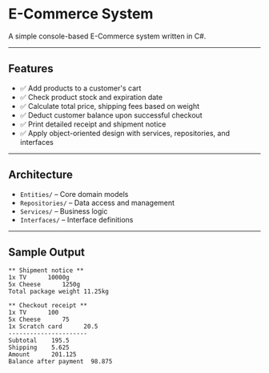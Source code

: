 # E-Commerce System

A simple console-based E-Commerce system written in C#.

---

## Features

- ✅ Add products to a customer's cart
- ✅ Check product stock and expiration date
- ✅ Calculate total price, shipping fees based on weight
- ✅ Deduct customer balance upon successful checkout
- ✅ Print detailed receipt and shipment notice
- ✅ Apply object-oriented design with services, repositories, and interfaces

---

## Architecture

- `Entities/` – Core domain models
- `Repositories/` – Data access and management
- `Services/` – Business logic
- `Interfaces/` – Interface definitions

---

## Sample Output

```
** Shipment notice **
1x TV      10000g
5x Cheese      1250g
Total package weight 11.25kg

** Checkout receipt **
1x TV      100
5x Cheese      75
1x Scratch card      20.5
----------------------
Subtotal    195.5
Shipping    5.625
Amount      201.125
Balance after payment  98.875
```
